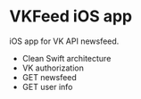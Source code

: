 # VKFeed iOS app
iOS app for VK API newsfeed.

- Clean Swift architecture
- VK authorization
- GET newsfeed
- GET user info
